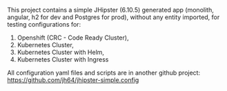 This project contains a simple JHipster (6.10.5) generated app (monolith, angular, h2 for dev
and Postgres for prod), without any entity imported, for testing configurations for:

1. Openshift (CRC - Code Ready Cluster),
2. Kubernetes Cluster,
3. Kubernetes Cluster with Helm,
4. Kubernetes Cluster with Ingress

All configuration yaml files and scripts are in another github project:
https://github.com/jh64/jhipster-simple.config
